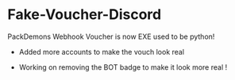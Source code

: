 # Fake-Voucher-Discord
PackDemons Webhook Voucher is now EXE used to be python!



- Added more accounts to make the vouch look real

- Working on removing the BOT badge to make it look more real !

